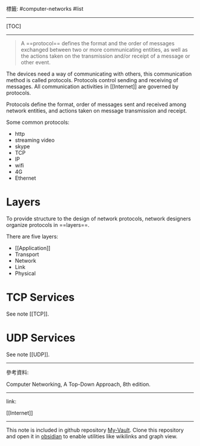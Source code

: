 標籤: #computer-networks #list 

---

[TOC]

---

> A ==protocol== defines the format and the order of messages exchanged between two or more communicating entities, as well as the actions taken on the transmission and/or receipt of a message or other event.

The devices need a way of communicating with others, this communication method is called protocols. Protocols control sending and receiving of messages. All communication activities in [[Internet]] are governed by protocols.

Protocols define the format, order of messages sent and received among network entities, and actions taken on message transmission and receipt.

Some common protocols:

- http
- streaming video
- skype
- TCP
- IP
- wifi
- 4G
- Ethernet

# Layers

To provide structure to the design of network protocols, network designers organize protocols in ==layers==.

There are five layers:

- [[Application]]
- Transport
- Network
- Link
- Physical

# TCP Services

See note [[TCP]].

# UDP Services

See note [[UDP]].

---

參考資料:

Computer Networking, A Top-Down Approach, 8th edition.

---

link:

[[Internet]]

---

This note is included in github repository [My-Vault](https://github.com/LittleD3092/My-Vault.git). Clone this repository and open it in [obsidian](https://obsidian.md/) to enable utilities like wikilinks and graph view.
